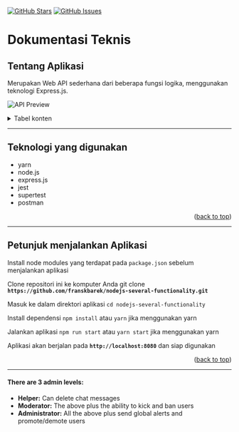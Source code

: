<a name="readme-top"></a>

[![GitHub Stars](https://img.shields.io/github/stars/franskbarek/nodejs-several-functionality.svg)](https://github.com/franskbarek/nodejs-several-functionality/stars) [![GitHub Issues](https://img.shields.io/github/issues/franskbarek/nodejs-several-functionality.svg)](https://github.com/franskbarek/nodejs-several-functionality/issues)

# Dokumentasi Teknis

## Tentang Aplikasi

Merupakan Web API sederhana dari beberapa fungsi logika, menggunakan teknologi Express.js.

![API Preview](https://www.udrop.com/7LqA/testing-all.jpg)

<!-- TABLE OF CONTENTS -->
<details>
  <summary>Tabel konten</summary>
  <ol>
    <li>
      <a href="#tentang-aplikasi">Tentang Aplikasi</a>
      <ul>
        <li><a href="#teknologi-yang-digunakan">Teknologi yang digunakan</a></li>
      </ul>
    </li>
    <li>
      <a href="#petunjuk-menjalankan-aplikasi">Petunjuk menjalankan Aplikasi</a>
    </li>
    <li>
      <a href="#aplikasi-penjadwalan-kamar-operasi">Aplikasi Penjadwalan Kamar Operasi</a>
      <ul>
        <li><a href="#mulai-membuat-jadwal">Mulai</a></li>
        <li><a href="#unit-testing-booking">Unit Testing</a></li>
      </ul>
    </li>
    <li>
      <a href="#aplikasi-penggajian">Aplikasi Penggajian</a>
      <ul>
        <li><a href="#mulai-cek-gaji">Mulai</a></li>
        <li><a href="#unit-testing-gaji">Unit Testing</a></li>
      </ul>
    </li>
  </ol>
</details>

---

## Teknologi yang digunakan

- yarn
- node.js
- express.js
- jest
- supertest
- postman

<p align="right">(<a href="#readme-top">back to top</a>)</p>

---

## Petunjuk menjalankan Aplikasi

Install node modules yang terdapat pada `package.json` sebelum menjalankan aplikasi

Clone repositori ini ke komputer Anda git clone **`https://github.com/franskbarek/nodejs-several-functionality.git`**

Masuk ke dalam direktori aplikasi `cd nodejs-several-functionality`

Install dependensi `npm install` atau `yarn` jika menggunakan yarn

Jalankan aplikasi `npm run start` atau `yarn start` jika menggunakan yarn

Aplikasi akan berjalan pada **`http://localhost:8080`** dan siap digunakan

<p align="right">(<a href="#readme-top">back to top</a>)</p>

---

#### There are 3 admin levels:

- **Helper:** Can delete chat messages
- **Moderator:** The above plus the ability to kick and ban users
- **Administrator:** All the above plus send global alerts and promote/demote users
